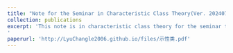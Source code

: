 ```yaml
---
title: "Note for the Seminar in Characteristic Class Theory(Ver. 20240713)"
collection: publications
excerpt: 'This note is in characteristic class theory for the seminar that is expected to be held next semester. It is still very incompleted and under working. I will upload the newest version here in time. 
'
paperurl: 'http://LyuChangle2006.github.io/files/示性类.pdf'
---
```

